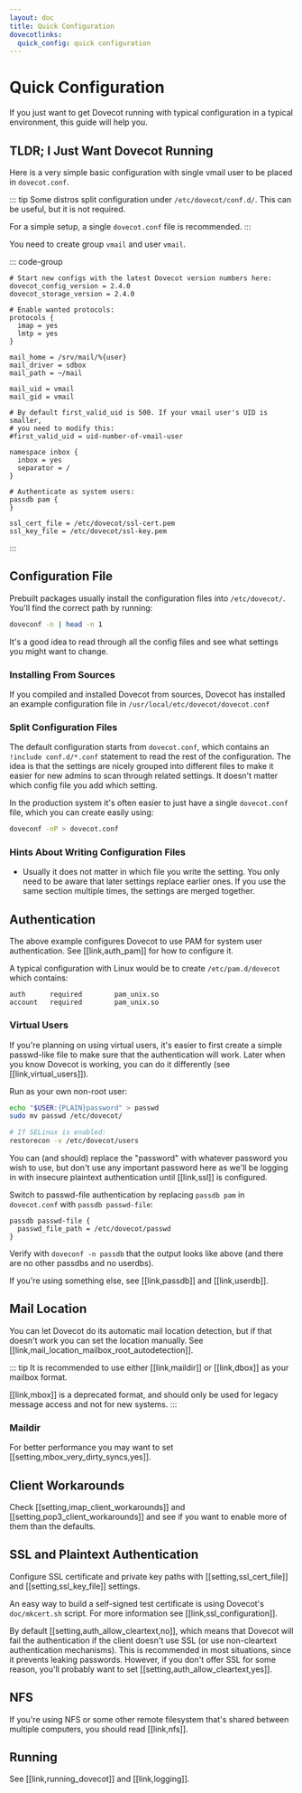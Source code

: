 ```yaml
---
layout: doc
title: Quick Configuration
dovecotlinks:
  quick_config: quick configuration
---
```


# Quick Configuration

If you just want to get Dovecot running with typical configuration in a
typical environment, this guide will help you.

## TLDR; I Just Want Dovecot Running

Here is a very simple basic configuration with single vmail user to be placed
in `dovecot.conf`.

::: tip
Some distros split configuration under `/etc/dovecot/conf.d/`. This can
be useful, but it is not required.

For a simple setup, a single `dovecot.conf` file is recommended.
:::

You need to create group `vmail` and user `vmail`.

::: code-group
```[dovecot.conf]
# Start new configs with the latest Dovecot version numbers here:
dovecot_config_version = 2.4.0
dovecot_storage_version = 2.4.0

# Enable wanted protocols:
protocols {
  imap = yes
  lmtp = yes
}

mail_home = /srv/mail/%{user}
mail_driver = sdbox
mail_path = ~/mail

mail_uid = vmail
mail_gid = vmail

# By default first_valid_uid is 500. If your vmail user's UID is smaller,
# you need to modify this:
#first_valid_uid = uid-number-of-vmail-user

namespace inbox {
  inbox = yes
  separator = /
}

# Authenticate as system users:
passdb pam {
}

ssl_cert_file = /etc/dovecot/ssl-cert.pem
ssl_key_file = /etc/dovecot/ssl-key.pem
```
:::

## Configuration File

Prebuilt packages usually install the configuration files into
`/etc/dovecot/`. You'll find the correct path by running:

```sh
doveconf -n | head -n 1
```

It's a good idea to read through all the config files and see what settings
you might want to change.

### Installing From Sources

If you compiled and installed Dovecot from sources, Dovecot has installed an example
configuration file in `/usr/local/etc/dovecot/dovecot.conf`

### Split Configuration Files

The default configuration starts from `dovecot.conf`, which contains an
`!include conf.d/*.conf` statement to read the rest of the configuration.
The idea is that the settings are nicely grouped into different files to make
it easier for new admins to scan through related settings. It doesn't matter
which config file you add which setting.

In the production system it's often easier to just have a single
`dovecot.conf` file, which you can create easily using:

```sh
doveconf -nP > dovecot.conf
```

### Hints About Writing Configuration Files

* Usually it does not matter in which file you write the setting. You only need
  to be aware that later settings replace earlier ones. If you use the same
  section multiple times, the settings are merged together.

## Authentication

The above example configures Dovecot to use PAM for system user authentication.
See [[link,auth_pam]] for how to configure it.

A typical configuration with Linux would be to create `/etc/pam.d/dovecot`
which contains:

```
auth      required        pam_unix.so
account   required        pam_unix.so
```

### Virtual Users

If you're planning on using virtual users, it's easier to first create a
simple passwd-like file to make sure that the authentication will work.
Later when you know Dovecot is working, you can do it differently (see
[[link,virtual_users]]).

Run as your own non-root user:

```sh
echo "$USER:{PLAIN}password" > passwd
sudo mv passwd /etc/dovecot/

# If SELinux is enabled:
restorecon -v /etc/dovecot/users
```

You can (and should) replace the "password" with whatever password you
wish to use, but don't use any important password here as we'll be
logging in with insecure plaintext authentication until [[link,ssl]]
is configured.

Switch to passwd-file authentication by replacing `passdb pam` in
`dovecot.conf` with `passdb passwd-file`:

```
passdb passwd-file {
  passwd_file_path = /etc/dovecot/passwd
}
```

Verify with `doveconf -n passdb` that the output looks like
above (and there are no other passdbs and no userdbs).

If you're using something else, see [[link,passdb]] and [[link,userdb]].

## Mail Location

You can let Dovecot do its automatic mail location detection, but if that
doesn't work you can set the location manually. See
[[link,mail_location_mailbox_root_autodetection]].

::: tip
It is recommended to use either [[link,maildir]] or [[link,dbox]] as your
mailbox format.

[[link,mbox]] is a deprecated format, and should
only be used for legacy message access and not for new systems.
:::

### Maildir

For better performance you may want to set
[[setting,mbox_very_dirty_syncs,yes]].

## Client Workarounds

Check [[setting,imap_client_workarounds]] and
[[setting,pop3_client_workarounds]] and see if you want to enable more of
them than the defaults.

## SSL and Plaintext Authentication

Configure SSL certificate and private key paths with [[setting,ssl_cert_file]]
and [[setting,ssl_key_file]] settings.

An easy way to build a self-signed test certificate is using Dovecot's
`doc/mkcert.sh` script. For more information see [[link,ssl_configuration]].

By default [[setting,auth_allow_cleartext,no]], which means that Dovecot
will fail the authentication if the client doesn't use SSL (or use
non-cleartext authentication mechanisms). This is recommended in most
situations, since it prevents leaking passwords. However, if you don't
offer SSL for some reason, you'll probably want to set
[[setting,auth_allow_cleartext,yes]].

## NFS

If you're using NFS or some other remote filesystem that's shared between
multiple computers, you should read [[link,nfs]].

## Running

See [[link,running_dovecot]] and [[link,logging]].
